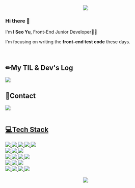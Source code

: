 <!--
**yuiseo/yuiseo** is a ✨ _special_ ✨ repository because its `README.md` (this file) appears on your GitHub profile.

Here are some ideas to get you started:

- 🔭 I’m currently working on ...
- 🌱 I’m currently learning ...
- 👯 I’m looking to collaborate on ...
- 🤔 I’m looking for help with ...
- 💬 Ask me about ...
- 📫 How to reach me: ...
- 😄 Pronouns: ...
- ⚡ Fun fact: ...
-->

<div>
<div align="center">
<img src="https://capsule-render.vercel.app/api?type=waving&color=0:4282f4,100:f3e5f4&height=260&section=header&text=Welcome%20to%20I%20Seo's%20GitHub😊&fontSize=40&fontColor=ffffff&fontAlign=65" />
</div>
<div>
<h3>Hi there 👋</h3>
<p>I'm <b>I Seo Yu</b>, Front-End Junior Developer👩‍💻</p>
<p>I'm focusing on writing the <b>front-end test code</b> these days.</p>
<br />
<h2>✏My TIL & Dev's Log</h2
<a href="https://luminous24.tistory.com" target="_blank">
<img src="https://img.shields.io/badge/TECH Blog-4282f4?style=for-the-badge&logo=GitHub Sponsors&logoColor=white"/>
</a>
<br />
<h2>📩Contact</h2>
<a href="https://mail.google.com/mail/?view=cm&amp;fs=1&amp;to=oesiu24@gmail.com" target="_blank">
<img src="https://img.shields.io/badge/Gmail-f3e5f4?style=for-the-badge&logo=Gmail&logoColor=white"/>
<br />
<br />
<h2>💻Tech Stack</h2>
<img src="https://img.shields.io/badge/Python-3776AB?style=for-the-badge&logo=python&logoColor=white"/>
<img src="https://img.shields.io/badge/JavaScript-F7DF1E?style=for-the-badge&logo=JavaScript&logoColor=white"/>
<img src="https://img.shields.io/badge/TypeScript-3178C6?style=for-the-badge&logo=TypeScript&logoColor=white"/>
<img src="https://img.shields.io/badge/HTML5-E34F26?style=for-the-badge&logo=HTML5&logoColor=white"/>
<img src="https://img.shields.io/badge/CSS3-1572B6?style=for-the-badge&logo=CSS3&logoColor=white"/>
<br/>
<img src="https://img.shields.io/badge/React.js-61DAFB?style=for-the-badge&logo=React&logoColor=white"/>
<img src="https://img.shields.io/badge/Next.js-000000?style=for-the-badge&logo=Next.js&logoColor=white"/>
<img src="https://img.shields.io/badge/Vue.js-4FC08D?style=for-the-badge&logo=Vue.js&logoColor=white"/>
<br/>
<img src="https://img.shields.io/badge/styled components-DB7093?style=for-the-badge&logo=styled-components&logoColor=white"/>
<img src="https://img.shields.io/badge/Sass-CC6699?style=for-the-badge&logo=Sass&logoColor=white"/>
<img src="https://img.shields.io/badge/MUI-007FFF?style=for-the-badge&logo=MUI&logoColor=white"/>
<img src="https://img.shields.io/badge/bootstrap-7952B3?style=for-the-badge&logo=bootstrap&logoColor=white"/>
<br/>
<img src="https://img.shields.io/badge/Django-092E20?style=for-the-badge&logo=Django&logoColor=white"/>
<img src="https://img.shields.io/badge/Postman-FF6C37?style=for-the-badge&logo=postman&logoColor=white">
<img src="https://img.shields.io/badge/SQLite-003B57?style=for-the-badge&logo=SQLite&logoColor=white">
<br/>
<img src="https://img.shields.io/badge/Jira-0052CC?style=for-the-badge&logo=jira&logoColor=white"/>
<img src="https://img.shields.io/badge/Git-F05032?style=for-the-badge&logo=git&logoColor=white">
<img src="https://img.shields.io/badge/Notion-000000?style=for-the-badge&logo=notion&logoColor=white"/>
<img src="https://img.shields.io/badge/Figma-F24E1E?style=for-the-badge&logo=figma&logoColor=white"/>



</a>
<br />

<!-- <h4>✨My Github Stats</h4>
<img src="https://github-readme-stats.vercel.app/api?username=yuiseo&show_icons=true&theme=tokyonight"/> -->
<br />
</div>
<div align="center">
<img src="https://capsule-render.vercel.app/api?type=waving&color=20:b0c4de,100:f3e5f4&height=200&reversal=true&section=footer" />
</div>

